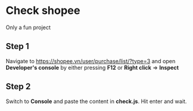 # Check shopee
Only a fun project
## Step 1
Navigate to https://shopee.vn/user/purchase/list/?type=3 and open **Developer's console** by either pressing **F12** or **Right click** => **Inspect**

## Step 2

Switch to **Console** and paste the content in **check.js**. Hit enter and wait. 
